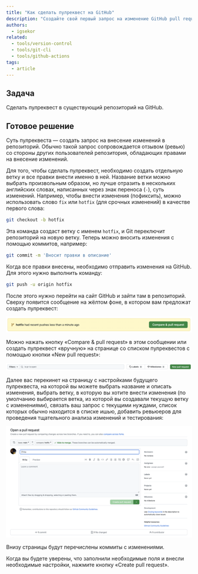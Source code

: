 ```yaml
---
title: "Как сделать пулреквест на GitHub"
description: "Создайте свой первый запрос на изменение GitHub pull request."
authors:
  - igsekor
related:
  - tools/version-control
  - tools/git-cli
  - tools/github-actions
tags:
  - article
---
```


## Задача

Сделать пулреквест в существующий репозиторий на GitHub.

## Готовое решение

Суть пулреквеста — создать запрос на внесение изменений в репозиторий. Обычно такой запрос сопровождается отзывом (ревью) со стороны других пользователей репозитория, обладающих правами на внесение изменений.

Для того, чтобы сделать пулреквест, необходимо создать отдельную ветку и все правки внести именно в ней. Название ветки можно выбрать произвольным образом, но лучше отразить в нескольких английских словах, написанных через знак переноса (`-`), суть изменений. Например, чтобы внести изменения (пофиксить), можно использовать слово `fix` или `hotfix` (для срочных изменений) в качестве первого слова:

```bash
git checkout -b hotfix
```

Эта команда создаст ветку с именем `hotfix`, и Git переключит репозиторий на новую ветку. Теперь можно вносить изменения с помощью коммитов, например:

```bash
git commit -m 'Вносит правки в описание'
```

Когда все правки внесены, необходимо отправить изменения на GitHub. Для этого нужно выполнить команду:

```bash
git push -u origin hotfix
```

После этого нужно перейти на сайт GitHub и зайти там в репозиторий. Сверху появится сообщение на жёлтом фоне, в котором вам предложат создать пулреквест:

![Сообщение с кнопкой на создание пулреквеста](images/compare-and-pull-request.png)

Можно нажать кнопку «Compare & pull request» в этом сообщении или создать пулреквест «вручную» на странице со списком пулреквестов с помощью кнопки «New pull request»:

![Кнопка для создания пулреквеста на странице со списком пулреквестов](images/new-pull-request.png)

Далее вас перекинет на страницу с настройками будущего пулреквеста, на которой вы можете выбрать название и описать изменения, выбрать ветку, в которую вы хотите внести изменения (по умолчанию выбирается ветка, из которой вы создавали текущую ветку с изменениями), связать ваш запрос с текущими нуждами, список которых обычно находится в списке ишью, добавить ревьюеров для проведения тщательного анализа изменений и тестирования:

![Страница с настройками пулреквеста](images/open-pull-request.png)

Внизу страницы будут перечислены коммиты с изменениями.

Когда вы будете уверены, что заполнили необходимые поля и внесли необходимые настройки, нажмите кнопку «Create pull request».
